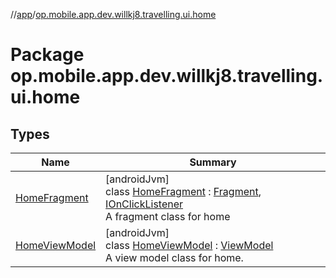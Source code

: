 //[app](../../index.md)/[op.mobile.app.dev.willkj8.travelling.ui.home](index.md)

# Package op.mobile.app.dev.willkj8.travelling.ui.home

## Types

| Name | Summary |
|---|---|
| [HomeFragment](-home-fragment/index.md) | [androidJvm]<br>class [HomeFragment](-home-fragment/index.md) : [Fragment](https://developer.android.com/reference/kotlin/androidx/fragment/app/Fragment.html), [IOnClickListener](../op.mobile.app.dev.willkj8.travelling.helpers/-i-on-click-listener/index.md)<br>A fragment class for home |
| [HomeViewModel](-home-view-model/index.md) | [androidJvm]<br>class [HomeViewModel](-home-view-model/index.md) : [ViewModel](https://developer.android.com/reference/kotlin/androidx/lifecycle/ViewModel.html)<br>A view model class for home. |
